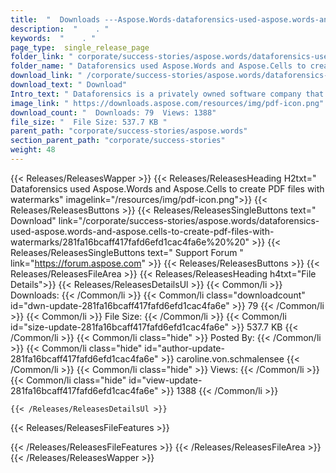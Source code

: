 ```yaml
---
title:  "  Downloads ---Aspose.Words-dataforensics-used-aspose.words-and-aspose.cells-to-create-pdf-files-with-watermarks . " 
description:  "    . " 
keywords:  "    . " 
page_type:  single_release_page
folder_link: " corporate/success-stories/aspose.words/dataforensics-used-aspose.words-and-aspose.cells-to-create-pdf-files-with-watermarks/"
folder_name: " Dataforensics used Aspose.Words and Aspose.Cells to create PDF files with watermarks"
download_link: " /corporate/success-stories/aspose.words/dataforensics-used-aspose.words-and-aspose.cells-to-create-pdf-files-with-watermarks/281fa16bcaff417fafd6efd1cac4fa6e"
download_text: " Download"
Intro_text: " Dataforensics is a privately owned software company that provides integrated sof..."
image_link: " https://downloads.aspose.com/resources/img/pdf-icon.png"
download_count: "  Downloads: 79  Views: 1388"
file_size: "  File Size: 537.7 KB "
parent_path: "corporate/success-stories/aspose.words"
section_parent_path: "corporate/success-stories"
weight: 48 
---
```


{{< Releases/ReleasesWapper >}}
  {{< Releases/ReleasesHeading H2txt=" Dataforensics used Aspose.Words and Aspose.Cells to create PDF files with watermarks" imagelink="/resources/img/pdf-icon.png">}}
  {{< Releases/ReleasesButtons >}}
    {{< Releases/ReleasesSingleButtons text=" Download" link="/corporate/success-stories/aspose.words/dataforensics-used-aspose.words-and-aspose.cells-to-create-pdf-files-with-watermarks/281fa16bcaff417fafd6efd1cac4fa6e%20%20" >}}
    {{< Releases/ReleasesSingleButtons text=" Support Forum " link="https://forum.aspose.com" >}}
  {{< Releases/ReleasesButtons >}}
  {{< Releases/ReleasesFileArea >}}
    {{< Releases/ReleasesHeading h4txt="File Details">}}
    {{< Releases/ReleasesDetailsUl >}}
            {{< Common/li  >}} Downloads: {{< /Common/li >}} 
      {{< Common/li class="downloadcount" id="dwn-update-281fa16bcaff417fafd6efd1cac4fa6e" >}} 79 {{< /Common/li >}} 
      {{< Common/li  >}} File Size: {{< /Common/li >}} 
      {{< Common/li id="size-update-281fa16bcaff417fafd6efd1cac4fa6e" >}} 537.7 KB {{< /Common/li >}} 
      {{< Common/li  class="hide" >}} Posted By: {{< /Common/li >}} 
      {{< Common/li class="hide" id="author-update-281fa16bcaff417fafd6efd1cac4fa6e" >}} caroline.von.schmalensee {{< /Common/li >}} 
      {{< Common/li class="hide"  >}} Views: {{< /Common/li >}} 
      {{< Common/li class="hide" id="view-update-281fa16bcaff417fafd6efd1cac4fa6e" >}} 1388 {{< /Common/li >}} 

    {{< /Releases/ReleasesDetailsUl >}}

  {{< Releases/ReleasesFileFeatures >}}
      
  {{< /Releases/ReleasesFileFeatures >}}
 {{< /Releases/ReleasesFileArea >}}
{{< /Releases/ReleasesWapper >}}


